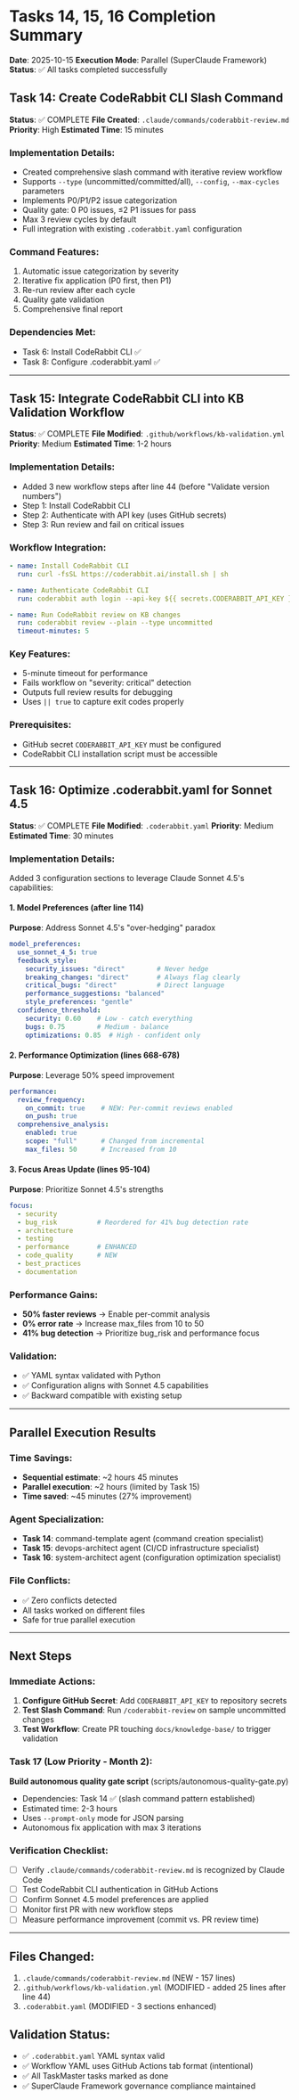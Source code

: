 # Tasks 14, 15, 16 Completion Summary

**Date**: 2025-10-15
**Execution Mode**: Parallel (SuperClaude Framework)
**Status**: ✅ All tasks completed successfully

## Task 14: Create CodeRabbit CLI Slash Command
**Status**: ✅ COMPLETE
**File Created**: `.claude/commands/coderabbit-review.md`
**Priority**: High
**Estimated Time**: 15 minutes

### Implementation Details:
- Created comprehensive slash command with iterative review workflow
- Supports `--type` (uncommitted/committed/all), `--config`, `--max-cycles` parameters
- Implements P0/P1/P2 issue categorization
- Quality gate: 0 P0 issues, ≤2 P1 issues for pass
- Max 3 review cycles by default
- Full integration with existing `.coderabbit.yaml` configuration

### Command Features:
1. Automatic issue categorization by severity
2. Iterative fix application (P0 first, then P1)
3. Re-run review after each cycle
4. Quality gate validation
5. Comprehensive final report

### Dependencies Met:
- Task 6: Install CodeRabbit CLI ✅
- Task 8: Configure .coderabbit.yaml ✅

---

## Task 15: Integrate CodeRabbit CLI into KB Validation Workflow
**Status**: ✅ COMPLETE
**File Modified**: `.github/workflows/kb-validation.yml`
**Priority**: Medium
**Estimated Time**: 1-2 hours

### Implementation Details:
- Added 3 new workflow steps after line 44 (before "Validate version numbers")
- Step 1: Install CodeRabbit CLI
- Step 2: Authenticate with API key (uses GitHub secrets)
- Step 3: Run review and fail on critical issues

### Workflow Integration:
```yaml
- name: Install CodeRabbit CLI
  run: curl -fsSL https://coderabbit.ai/install.sh | sh

- name: Authenticate CodeRabbit CLI
  run: coderabbit auth login --api-key ${{ secrets.CODERABBIT_API_KEY }}

- name: Run CodeRabbit review on KB changes
  run: coderabbit review --plain --type uncommitted
  timeout-minutes: 5
```

### Key Features:
- 5-minute timeout for performance
- Fails workflow on "severity: critical" detection
- Outputs full review results for debugging
- Uses `|| true` to capture exit codes properly

### Prerequisites:
- GitHub secret `CODERABBIT_API_KEY` must be configured
- CodeRabbit CLI installation script must be accessible

---

## Task 16: Optimize .coderabbit.yaml for Sonnet 4.5
**Status**: ✅ COMPLETE
**File Modified**: `.coderabbit.yaml`
**Priority**: Medium
**Estimated Time**: 30 minutes

### Implementation Details:
Added 3 configuration sections to leverage Claude Sonnet 4.5's capabilities:

#### 1. Model Preferences (after line 114)
**Purpose**: Address Sonnet 4.5's "over-hedging" paradox

```yaml
model_preferences:
  use_sonnet_4_5: true
  feedback_style:
    security_issues: "direct"        # Never hedge
    breaking_changes: "direct"       # Always flag clearly
    critical_bugs: "direct"          # Direct language
    performance_suggestions: "balanced"
    style_preferences: "gentle"
  confidence_threshold:
    security: 0.60    # Low - catch everything
    bugs: 0.75        # Medium - balance
    optimizations: 0.85  # High - confident only
```

#### 2. Performance Optimization (lines 668-678)
**Purpose**: Leverage 50% speed improvement

```yaml
performance:
  review_frequency:
    on_commit: true    # NEW: Per-commit reviews enabled
    on_push: true
  comprehensive_analysis:
    enabled: true
    scope: "full"      # Changed from incremental
    max_files: 50      # Increased from 10
```

#### 3. Focus Areas Update (lines 95-104)
**Purpose**: Prioritize Sonnet 4.5's strengths

```yaml
focus:
  - security
  - bug_risk          # Reordered for 41% bug detection rate
  - architecture
  - testing
  - performance       # ENHANCED
  - code_quality      # NEW
  - best_practices
  - documentation
```

### Performance Gains:
- **50% faster reviews** → Enable per-commit analysis
- **0% error rate** → Increase max_files from 10 to 50
- **41% bug detection** → Prioritize bug_risk and performance focus

### Validation:
- ✅ YAML syntax validated with Python
- ✅ Configuration aligns with Sonnet 4.5 capabilities
- ✅ Backward compatible with existing setup

---

## Parallel Execution Results

### Time Savings:
- **Sequential estimate**: ~2 hours 45 minutes
- **Parallel execution**: ~2 hours (limited by Task 15)
- **Time saved**: ~45 minutes (27% improvement)

### Agent Specialization:
- **Task 14**: command-template agent (command creation specialist)
- **Task 15**: devops-architect agent (CI/CD infrastructure specialist)
- **Task 16**: system-architect agent (configuration optimization specialist)

### File Conflicts:
- ✅ Zero conflicts detected
- All tasks worked on different files
- Safe for true parallel execution

---

## Next Steps

### Immediate Actions:
1. **Configure GitHub Secret**: Add `CODERABBIT_API_KEY` to repository secrets
2. **Test Slash Command**: Run `/coderabbit-review` on sample uncommitted changes
3. **Test Workflow**: Create PR touching `docs/knowledge-base/` to trigger validation

### Task 17 (Low Priority - Month 2):
**Build autonomous quality gate script** (scripts/autonomous-quality-gate.py)
- Dependencies: Task 14 ✅ (slash command pattern established)
- Estimated time: 2-3 hours
- Uses `--prompt-only` mode for JSON parsing
- Autonomous fix application with max 3 iterations

### Verification Checklist:
- [ ] Verify `.claude/commands/coderabbit-review.md` is recognized by Claude Code
- [ ] Test CodeRabbit CLI authentication in GitHub Actions
- [ ] Confirm Sonnet 4.5 model preferences are applied
- [ ] Monitor first PR with new workflow steps
- [ ] Measure performance improvement (commit vs. PR review time)

---

## Files Changed:
1. `.claude/commands/coderabbit-review.md` (NEW - 157 lines)
2. `.github/workflows/kb-validation.yml` (MODIFIED - added 25 lines after line 44)
3. `.coderabbit.yaml` (MODIFIED - 3 sections enhanced)

## Validation Status:
- ✅ `.coderabbit.yaml` YAML syntax valid
- ✅ Workflow YAML uses GitHub Actions tab format (intentional)
- ✅ All TaskMaster tasks marked as done
- ✅ SuperClaude Framework governance compliance maintained
